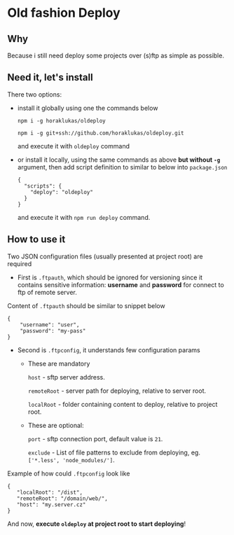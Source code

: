 # Old fashion Deploy

## Why

Because i still need deploy some projects over (s)ftp as simple as possible.

## Need it, let's install

There two options:

* install it globally using one the commands below

    `npm i -g horaklukas/oldeploy`

    `npm i -g git+ssh://github.com/horaklukas/oldeploy.git`

    and execute it with `oldeploy` command

* or install it locally, using the same commands as above **but without `-g`** argument,
then add script definition to similar to below into `package.json`

    ```
    {
      "scripts": {
        "deploy": "oldeploy"
      }
    }
    ```
  and execute it with `npm run deploy` command.


## How to use it

Two JSON configuration files (usually presented at project root) are required

  * First is `.ftpauth`, which should be ignored
  for versioning since it contains sensitive information: **username** and **password** for
  connect to ftp of remote server.

  Content of `.ftpauth` should be similar to snippet below

  ```
  {
      "username": "user",
      "password": "my-pass"
  }

  ```

  * Second is `.ftpconfig`, it understands few configuration params

    * These are mandatory

      `host` - sftp server address.

      `remoteRoot` - server path for deploying, relative to server root.

      `localRoot` - folder containing content to deploy, relative to project root.


    * These are optional:

      `port` - sftp connection port, default value is `21`.
      
      `exclude` - List of file patterns to exclude from deploying, eg. `['*.less', 'node_modules/']`.

  Example of how could `.ftpconfig` look like

  ```
  {
     "localRoot": "/dist",
     "remoteRoot": "/domain/web/",
     "host": "my.server.cz"
  }

  ```

And now, **execute `oldeploy` at project root to start deploying**!